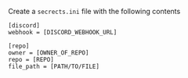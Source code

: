 Create a `secrects.ini` file with the following contents

```
[discord]
webhook = [DISCORD_WEBHOOK_URL]

[repo]
owner = [OWNER_OF_REPO]
repo = [REPO]
file_path = [PATH/TO/FILE]
```
